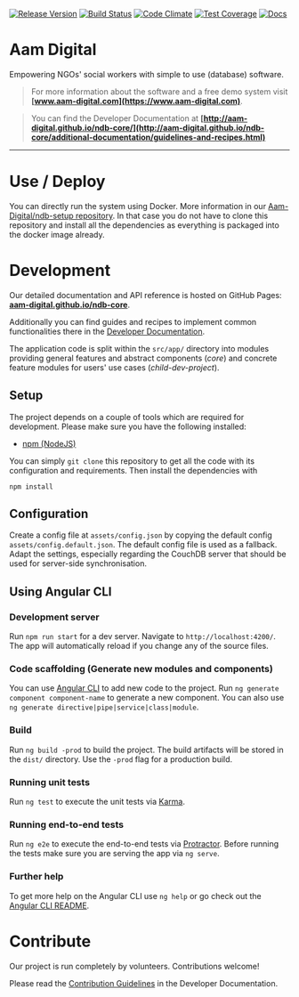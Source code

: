 [![Release Version](https://img.shields.io/github/release/Aam-Digital/ndb-core.svg)](https://github.com/Aam-Digital/ndb-core/releases)
[![Build Status](https://travis-ci.org/Aam-Digital/ndb-core.svg?branch=master)](https://travis-ci.org/Aam-Digital/ndb-core)
[![Code Climate](https://codeclimate.com/github/NGO-DB/ndb-core/badges/gpa.svg)](https://codeclimate.com/github/NGO-DB/ndb-core)
[![Test Coverage](https://api.codeclimate.com/v1/badges/4e4a7a6301064019b2c9/test_coverage)](https://codeclimate.com/github/Aam-Digital/ndb-core/test_coverage)
[![Docs](https://img.shields.io/badge/docs-by%20compodoc-blue.svg)](https://aam-digital.github.io/ndb-core/index.html)



# Aam Digital
Empowering NGOs' social workers with simple to use (database) software.

> For more information about the software and a free demo system visit **[www.aam-digital.com](https://www.aam-digital.com)**.

> You can find the Developer Documentation at **[http://aam-digital.github.io/ndb-core/](http://aam-digital.github.io/ndb-core/additional-documentation/guidelines-and-recipes.html)**

-----


# Use / Deploy
You can directly run the system using Docker.
More information in our [Aam-Digital/ndb-setup repository](https://github.com/Aam-Digital/ndb-setup/).
In that case you do not have to clone this repository and install all the dependencies as everything is packaged into the docker image already.





# Development
Our detailed documentation and API reference is hosted on GitHub Pages: [**aam-digital.github.io/ndb-core**](http://aam-digital.github.io/ndb-core/index.html).

Additionally you can find guides and recipes to implement common functionalities there in the [Developer Documentation](http://aam-digital.github.io/ndb-core/additional-documentation/guidelines-and-recipes.html).

The application code is split within the `src/app/` directory into modules providing
general features and abstract components (_core_) and
concrete feature modules for users' use cases (_child-dev-project_).


## Setup
The project depends on a couple of tools which are required for development. Please make sure you have the following installed:
- [npm (NodeJS)](https://www.npmjs.org/)

You can simply `git clone` this repository to get all the code with its configuration and requirements.
Then install the dependencies with
```
npm install
```


## Configuration
Create a config file at `assets/config.json` by copying the default config `assets/config.default.json`.
The default config file is used as a fallback.
Adapt the settings, especially regarding the CouchDB server that should be used for server-side synchronisation.



## Using Angular CLI

### Development server

Run `npm run start` for a dev server. Navigate to `http://localhost:4200/`. The app will automatically reload if you change any of the source files.

### Code scaffolding (Generate new modules and components)

You can use [Angular CLI](https://angular.io/cli/generate) to add new code to the project. Run `ng generate component component-name` to generate a new component. You can also use `ng generate directive|pipe|service|class|module`.

### Build

Run `ng build -prod` to build the project. The build artifacts will be stored in the `dist/` directory. Use the `-prod` flag for a production build.

### Running unit tests

Run `ng test` to execute the unit tests via [Karma](https://karma-runner.github.io).

### Running end-to-end tests

Run `ng e2e` to execute the end-to-end tests via [Protractor](http://www.protractortest.org/).
Before running the tests make sure you are serving the app via `ng serve`.

### Further help

To get more help on the Angular CLI use `ng help` or go check out the [Angular CLI README](https://github.com/angular/angular-cli/blob/master/README.md).




# Contribute
Our project is run completely by volunteers. Contributions welcome!

Please read the [Contribution Guidelines](http://aam-digital.github.io/ndb-core/first-steps/contribution-guidelines.html) in the Developer Documentation.

